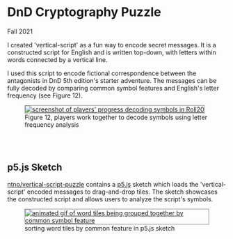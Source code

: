 # DnD Cryptography Puzzle
Fall 2021 

I created 'vertical-script' as a fun way to encode secret messages.  It is a constructed script for English and is written top-down, with letters within words connected by a vertical line.  

I used this script to encode fictional correspondence between the antagonists in DnD 5th edition's starter adventure.  The messages can be fully decoded by comparing common symbol features and English's letter frequency (see Figure 12).  
  
<section>
  <figure>
    <a href="/img/software/original-puzzle-in-progress.png">
    <img style="border: 1px solid #888888;"
      src="/img/software/original-puzzle-in-progress.png"
      alt="screenshot of players' progress decoding symbols in Roll20"
      title="original puzzle in Roll20"
    />
    </a>
    <figcaption>Figure 12, players work together to decode symbols using letter frequency analysis</figcaption>
  </figure>
</section>
<br>
<br>

## p5.js Sketch

[ntno/vertical-script-puzzle](https://github.com/ntno/vertical-script-puzzle) contains a [p5.js](https://p5js.org/) sketch which loads the 'vertical-script' encoded messages to drag-and-drop tiles.  The sketch showcases the constructed script and allows users to analyze the script's symbols.
<section>
  <figure>
    <a href="/img/software/vertical_script_puzzle.gif">
    <img style="border: 1px solid #888888;"
      src="/img/software/vertical_script_puzzle.gif"
      alt="animated gif of word tiles being grouped together by common symbol feature"
      title="script tiles in p5.js sketch"
    />
    </a>
    <figcaption>sorting word tiles by common feature in p5.js sketch</figcaption>
  </figure>
</section>
